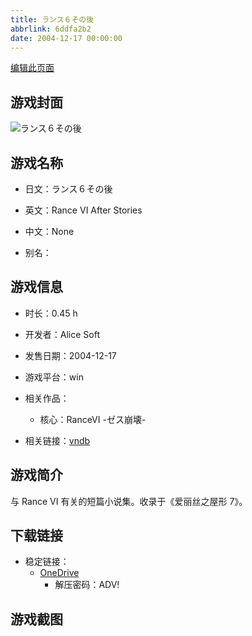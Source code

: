 ```yaml
---
title: ランス６その後
abbrlink: 6ddfa2b2
date: 2004-12-17 00:00:00
---
```

[编辑此页面](https://github.com/ACG-3/ADV3-source/blob/main/source/_posts/games/%E3%83%A9%E3%83%B3%E3%82%B9%EF%BC%96%E3%81%9D%E3%81%AE%E5%BE%8C.md)

## 游戏封面

![ランス６その後](https://pan.timero.xyz/d/onedrive/img_lib_001/%E3%83%A9%E3%83%B3%E3%82%B9%EF%BC%96%E3%81%9D%E3%81%AE%E5%BE%8C_cover.avif)


## 游戏名称

- 日文：ランス６その後
- 英文：Rance VI After Stories
- 中文：None

- 别名：


## 游戏信息

- 时长：0.45 h
- 开发者：Alice Soft
- 发售日期：2004-12-17
- 游戏平台：win
- 相关作品：
   - 核心：RanceVI -ゼス崩壊-

- 相关链接：[vndb](https://vndb.org/v29842)


## 游戏简介

与 Rance VI 有关的短篇小说集。收录于《爱丽丝之屋形 7》。


## 下载链接

- 稳定链接：
    - [OneDrive](https://pan.timero.xyz/onedrive/adv_lib_001/%E3%83%A9%E3%83%B3%E3%82%B9%EF%BC%96%E3%81%9D%E3%81%AE%E5%BE%8C)
        - 解压密码：ADV!



## 游戏截图


